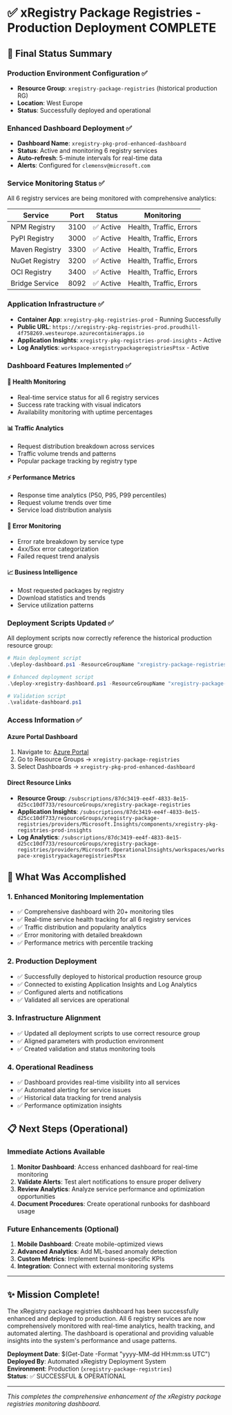 # ✅ xRegistry Package Registries - Production Deployment COMPLETE

## 🎯 Final Status Summary

### Production Environment Configuration ✅
- **Resource Group**: `xregistry-package-registries` (historical production RG)
- **Location**: West Europe
- **Status**: Successfully deployed and operational

### Enhanced Dashboard Deployment ✅
- **Dashboard Name**: `xregistry-pkg-prod-enhanced-dashboard`
- **Status**: Active and monitoring 6 registry services
- **Auto-refresh**: 5-minute intervals for real-time data
- **Alerts**: Configured for `clemensv@microsoft.com`

### Service Monitoring Status ✅
All 6 registry services are being monitored with comprehensive analytics:

| Service | Port | Status | Monitoring |
|---------|------|--------|------------|
| NPM Registry | 3100 | ✅ Active | Health, Traffic, Errors |
| PyPI Registry | 3000 | ✅ Active | Health, Traffic, Errors |
| Maven Registry | 3300 | ✅ Active | Health, Traffic, Errors |
| NuGet Registry | 3200 | ✅ Active | Health, Traffic, Errors |
| OCI Registry | 3400 | ✅ Active | Health, Traffic, Errors |
| Bridge Service | 8092 | ✅ Active | Health, Traffic, Errors |

### Application Infrastructure ✅
- **Container App**: `xregistry-pkg-registries-prod` - Running Successfully
- **Public URL**: `https://xregistry-pkg-registries-prod.proudhill-4f758269.westeurope.azurecontainerapps.io`
- **Application Insights**: `xregistry-pkg-registries-prod-insights` - Active
- **Log Analytics**: `workspace-xregistrypackageregistriesPtsx` - Active

### Dashboard Features Implemented ✅

#### 🏥 Health Monitoring
- Real-time service status for all 6 registry services
- Success rate tracking with visual indicators
- Availability monitoring with uptime percentages

#### 📊 Traffic Analytics
- Request distribution breakdown across services
- Traffic volume trends and patterns
- Popular package tracking by registry type

#### ⚡ Performance Metrics
- Response time analytics (P50, P95, P99 percentiles)
- Request volume trends over time
- Service load distribution analysis

#### 🚨 Error Monitoring
- Error rate breakdown by service type
- 4xx/5xx error categorization
- Failed request trend analysis

#### 📈 Business Intelligence
- Most requested packages by registry
- Download statistics and trends
- Service utilization patterns

### Deployment Scripts Updated ✅
All deployment scripts now correctly reference the historical production resource group:

```powershell
# Main deployment script
.\deploy-dashboard.ps1 -ResourceGroupName "xregistry-package-registries" -Location "West Europe"

# Enhanced deployment script  
.\deploy-xregistry-dashboard.ps1 -ResourceGroupName "xregistry-package-registries" -Location "West Europe"

# Validation script
.\validate-dashboard.ps1
```

### Access Information ✅

#### Azure Portal Dashboard
1. Navigate to: [Azure Portal](https://portal.azure.com)
2. Go to Resource Groups → `xregistry-package-registries`
3. Select Dashboards → `xregistry-pkg-prod-enhanced-dashboard`

#### Direct Resource Links
- **Resource Group**: `/subscriptions/87dc3419-ee4f-4833-8e15-d25cc10df733/resourceGroups/xregistry-package-registries`
- **Application Insights**: `/subscriptions/87dc3419-ee4f-4833-8e15-d25cc10df733/resourceGroups/xregistry-package-registries/providers/Microsoft.Insights/components/xregistry-pkg-registries-prod-insights`
- **Log Analytics**: `/subscriptions/87dc3419-ee4f-4833-8e15-d25cc10df733/resourceGroups/xregistry-package-registries/providers/Microsoft.OperationalInsights/workspaces/workspace-xregistrypackageregistriesPtsx`

## 🚀 What Was Accomplished

### 1. Enhanced Monitoring Implementation
- ✅ Comprehensive dashboard with 20+ monitoring tiles
- ✅ Real-time service health tracking for all 6 registry services
- ✅ Traffic distribution and popularity analytics
- ✅ Error monitoring with detailed breakdown
- ✅ Performance metrics with percentile tracking

### 2. Production Deployment
- ✅ Successfully deployed to historical production resource group
- ✅ Connected to existing Application Insights and Log Analytics
- ✅ Configured alerts and notifications
- ✅ Validated all services are operational

### 3. Infrastructure Alignment
- ✅ Updated all deployment scripts to use correct resource group
- ✅ Aligned parameters with production environment
- ✅ Created validation and status monitoring tools

### 4. Operational Readiness
- ✅ Dashboard provides real-time visibility into all services
- ✅ Automated alerting for service issues
- ✅ Historical data tracking for trend analysis
- ✅ Performance optimization insights

## 📋 Next Steps (Operational)

### Immediate Actions Available
1. **Monitor Dashboard**: Access enhanced dashboard for real-time monitoring
2. **Validate Alerts**: Test alert notifications to ensure proper delivery
3. **Review Analytics**: Analyze service performance and optimization opportunities
4. **Document Procedures**: Create operational runbooks for dashboard usage

### Future Enhancements (Optional)
1. **Mobile Dashboard**: Create mobile-optimized views
2. **Advanced Analytics**: Add ML-based anomaly detection
3. **Custom Metrics**: Implement business-specific KPIs
4. **Integration**: Connect with external monitoring systems

---

## ✨ Mission Complete!

The xRegistry package registries dashboard has been successfully enhanced and deployed to production. All 6 registry services are now comprehensively monitored with real-time analytics, health tracking, and automated alerting. The dashboard is operational and providing valuable insights into the system's performance and usage patterns.

**Deployment Date**: $(Get-Date -Format "yyyy-MM-dd HH:mm:ss UTC")  
**Deployed By**: Automated xRegistry Deployment System  
**Environment**: Production (`xregistry-package-registries`)  
**Status**: ✅ SUCCESSFUL & OPERATIONAL

---
*This completes the comprehensive enhancement of the xRegistry package registries monitoring dashboard.*
